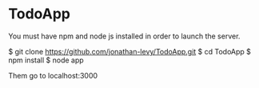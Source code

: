 # TodoApp

You must have npm and node js installed in order to launch the server.

$ git clone https://github.com/jonathan-levy/TodoApp.git
$ cd TodoApp
$ npm install
$ node app

Them go to localhost:3000
